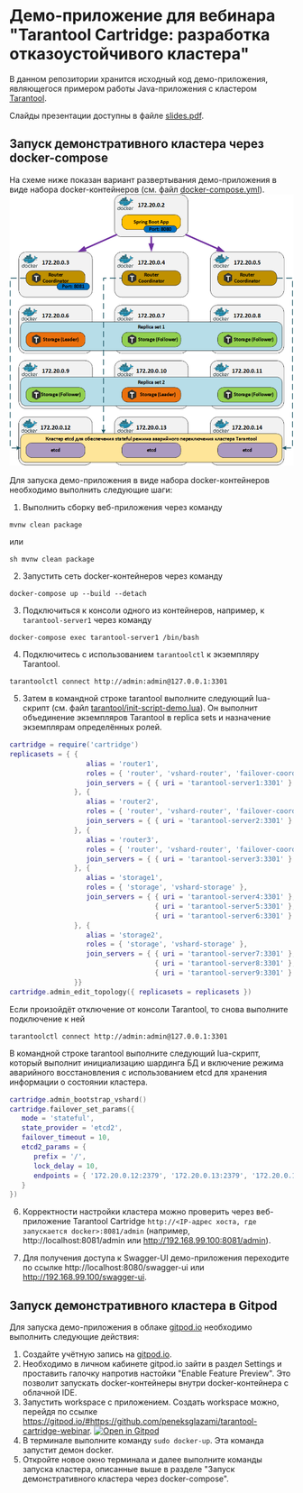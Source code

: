 # Демо-приложение для вебинара "Tarantool Cartridge: разработка отказоустойчивого кластера"

В данном репозитории хранится исходный код демо-приложения, являющегося примером работы Java-приложения
с кластером [Tarantool](http://tarantool.io).

Слайды презентации доступны в файле [slides.pdf](./slides.pdf).

## Запуск демонстративного кластера через docker-compose
На схеме ниже показан вариант развертывания демо-приложения в виде набора docker-контейнеров
(см. файл [docker-compose.yml](./docker-compose.yml)).
![deployment_schema](./deployment-schema.png)

Для запуска демо-приложения в виде набора docker-контейнеров необходимо выполнить следующие шаги:

1. Выполнить сборку веб-приложения через команду

```shell
mvnw clean package
```
или
```shell
sh mvnw clean package
```

2. Запустить сеть docker-контейнеров через команду

```shell
docker-compose up --build --detach
```   

3. Подключиться к консоли одного из контейнеров, например, к `tarantool-server1` через команду

```shell
docker-compose exec tarantool-server1 /bin/bash
```

4. Подключитесь с использованием `tarantoolctl` к экземпляру Tarantool.

```shell
tarantoolctl connect http://admin:admin@127.0.0.1:3301
```

5. Затем в командной строке tarantool выполните следующий lua-скрипт
   (см. файл [tarantool/init-script-demo.lua](./tarantool/init-script-demo.lua)).
   Он выполнит объединение экземпляров Tarantool в replica sets и назначение экземплярам определённых ролей.

```lua
cartridge = require('cartridge')
replicasets = { {
                   alias = 'router1',
                   roles = { 'router', 'vshard-router', 'failover-coordinator' },
                   join_servers = { { uri = 'tarantool-server1:3301' } }
                }, {
                   alias = 'router2',
                   roles = { 'router', 'vshard-router', 'failover-coordinator' },
                   join_servers = { { uri = 'tarantool-server2:3301' } }
                }, {
                   alias = 'router3',
                   roles = { 'router', 'vshard-router', 'failover-coordinator' },
                   join_servers = { { uri = 'tarantool-server3:3301' } }
                }, {
                   alias = 'storage1',
                   roles = { 'storage', 'vshard-storage' },
                   join_servers = { { uri = 'tarantool-server4:3301' },
                                    { uri = 'tarantool-server5:3301' },
                                    { uri = 'tarantool-server6:3301' } }
                }, {
                   alias = 'storage2',
                   roles = { 'storage', 'vshard-storage' },
                   join_servers = { { uri = 'tarantool-server7:3301' },
                                    { uri = 'tarantool-server8:3301' },
                                    { uri = 'tarantool-server9:3301' } }
                }}
cartridge.admin_edit_topology({ replicasets = replicasets })
```

Если произойдёт отключение от консоли Tarantool, то снова выполните подключение к ней

```shell
tarantoolctl connect http://admin:admin@127.0.0.1:3301
```

В командной строке tarantool выполните следующий lua-скрипт, который выполнит инициализацию шардинга БД и включение
режима аварийного восстановления с использованием etcd для хранения информации о состоянии кластера.

```lua
cartridge.admin_bootstrap_vshard()
cartridge.failover_set_params({
   mode = 'stateful',
   state_provider = 'etcd2',
   failover_timeout = 10,
   etcd2_params = {
      prefix = '/',
      lock_delay = 10,
      endpoints = { '172.20.0.12:2379', '172.20.0.13:2379', '172.20.0.14:2379' }
   }
})
```
6. Корректности настройки кластера можно проверить через веб-приложение Tarantool Cartridge
   `http://<IP-адрес хоста, где запускается docker>:8081/admin` (например, http://localhost:8081/admin или
   http://192.168.99.100:8081/admin).
   
7. Для получения доступа к Swagger-UI демо-приложения переходите по ссылке http://localhost:8080/swagger-ui или
http://192.168.99.100/swagger-ui.

## Запуск демонстративного кластера в Gitpod
Для запуска демо-приложения в облаке [gitpod.io](https://gitpod.io) необходимо выполнить следующие действия:
1. Создайте учётную запись на [gitpod.io](https://gitpod.io).
2. Необходимо в личном кабинете gitpod.io зайти в раздел Settings и проставить галочку напротив настойки
"Enable Feature Preview". Это позволит запускать docker-контейнеры внутри docker-контейнера с облачной IDE.
3. Запустить workspace с приложением. Создать workspace можно, перейдя по ссылке https://gitpod.io/#https://github.com/peneksglazami/tarantool-cartridge-webinar.
   [![Open in Gitpod](https://gitpod.io/button/open-in-gitpod.svg)](https://gitpod.io/#https://github.com/peneksglazami/tarantool-cartridge-webinar)
4. В терминале выполните команду `sudo docker-up`. Эта команда запустит демон docker.
5. Откройте новое окно терминала и далее выполните команды запуска кластера, описанные выше в разделе
"Запуск демонстративного кластера через docker-compose".
